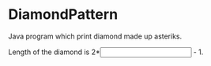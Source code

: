# DiamondPattern
Java program which print diamond made up asteriks.

Length of the diamond is 2*<input> - 1.
